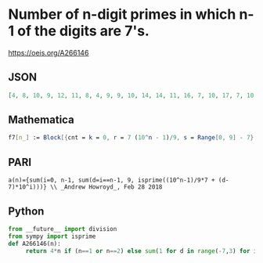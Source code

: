 # Number of n\-digit primes in which n\-1 of the digits are 7's\.
https://oeis.org/A266146
## JSON
```JSON
[4, 8, 10, 9, 12, 11, 8, 4, 9, 9, 10, 14, 14, 11, 16, 7, 10, 17, 7, 10, 9, 12, 9, 13, 11, 10, 14, 5, 3, 22, 6, 13, 13, 10, 8, 16, 8, 6, 16, 8, 13, 14, 8, 7, 8, 13, 9, 11, 13, 9, 14, 8, 4, 23, 13, 11, 8, 8, 8, 12, 13, 13, 11, 11, 10, 23, 11, 8, 8, 3, 6, 16, 12, 13, 12, 12, 8, 11, 8, 11, 14, 13, 7, 15, 12, 17, 11, 7, 9, 21, 6, 6, 11, 12, 6, 14, 14, 12, 13, 12, 11, 17, 10, 17, 18]
```
## Mathematica
```Mathematica
f7[n_] := Block[{cnt = k = 0, r = 7 (10^n - 1)/9, s = Range[0, 9] - 7}, While[k < n, cnt += Length@ Select[r + 10^k*s, PrimeQ@ # && IntegerLength@ # > k &]; k++]; cnt]; Array[f7, 100]
```
## PARI
```PARI
a(n)={sum(i=0, n-1, sum(d=i==n-1, 9, isprime((10^n-1)/9*7 + (d-7)*10^i)))} \\ _Andrew Howroyd_, Feb 28 2018
```
## Python
```Python
from __future__ import division
from sympy import isprime
def A266146(n):
     return 4*n if (n==1 or n==2) else sum(1 for d in range(-7,3) for i in range(n) if isprime(7*(10**n-1)//9+d*10**i)) # _Chai Wah Wu_, Dec 27 2015
```
